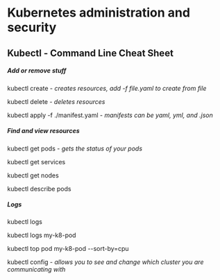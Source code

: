 # Kubernetes administration and security

## Kubectl - Command Line Cheat Sheet

##### Add or remove stuff
kubectl create - *creates resources, add -f file.yaml to create from file*

kubectl delete - *deletes resources*

kubectl apply -f ./manifest.yaml - *manifests can be yaml, yml, and .json*

##### Find and view resources
kubectl get pods - *gets the status of your pods*

kubectl get services 

kubectl get nodes

kubectl describe pods

##### Logs
kubectl logs 

kubectl logs my-k8-pod

kubectl top pod my-k8-pod --sort-by=cpu


kubectl config - *allows you to see and change which cluster you are communicating with*

